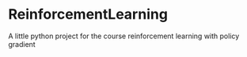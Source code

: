 # ReinforcementLearning
 A little python  project for the course reinforcement learning with  policy gradient
